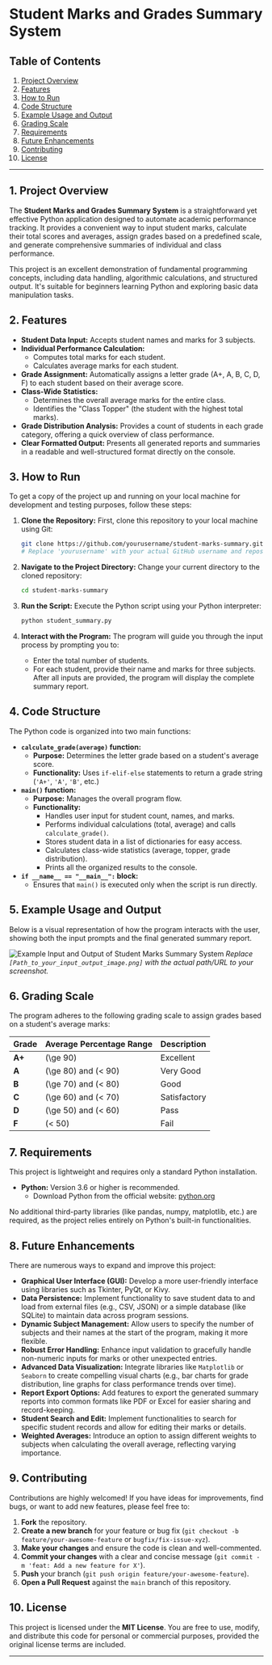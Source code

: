 # Student Marks and Grades Summary System

## Table of Contents

1.  [Project Overview](#project-overview)
2.  [Features](#features)
3.  [How to Run](#how-to-run)
4.  [Code Structure](#code-structure)
5.  [Example Usage and Output](#example-usage-and-output)
6.  [Grading Scale](#grading-scale)
7.  [Requirements](#requirements)
8.  [Future Enhancements](#future-enhancements)
9.  [Contributing](#contributing)
10. [License](#license)

---

## 1. Project Overview

The **Student Marks and Grades Summary System** is a straightforward yet effective Python application designed to automate academic performance tracking. It provides a convenient way to input student marks, calculate their total scores and averages, assign grades based on a predefined scale, and generate comprehensive summaries of individual and class performance.

This project is an excellent demonstration of fundamental programming concepts, including data handling, algorithmic calculations, and structured output. It's suitable for beginners learning Python and exploring basic data manipulation tasks.

## 2. Features

*   **Student Data Input:** Accepts student names and marks for 3 subjects.
*   **Individual Performance Calculation:**
    *   Computes total marks for each student.
    *   Calculates average marks for each student.
*   **Grade Assignment:** Automatically assigns a letter grade (A+, A, B, C, D, F) to each student based on their average score.
*   **Class-Wide Statistics:**
    *   Determines the overall average marks for the entire class.
    *   Identifies the "Class Topper" (the student with the highest total marks).
*   **Grade Distribution Analysis:** Provides a count of students in each grade category, offering a quick overview of class performance.
*   **Clear Formatted Output:** Presents all generated reports and summaries in a readable and well-structured format directly on the console.

## 3. How to Run

To get a copy of the project up and running on your local machine for development and testing purposes, follow these steps:

1.  **Clone the Repository:**
    First, clone this repository to your local machine using Git:

    ```bash
    git clone https://github.com/yourusername/student-marks-summary.git
    # Replace 'yourusername' with your actual GitHub username and repository name if different
    ```

2.  **Navigate to the Project Directory:**
    Change your current directory to the cloned repository:

    ```bash
    cd student-marks-summary
    ```

3.  **Run the Script:**
    Execute the Python script using your Python interpreter:

    ```bash
    python student_summary.py
    ```

4.  **Interact with the Program:**
    The program will guide you through the input process by prompting you to:
    *   Enter the total number of students.
    *   For each student, provide their name and marks for three subjects.
    After all inputs are provided, the program will display the complete summary report.

## 4. Code Structure

The Python code is organized into two main functions:

*   **`calculate_grade(average)` function:**
    *   **Purpose:** Determines the letter grade based on a student's average score.
    *   **Functionality:** Uses `if-elif-else` statements to return a grade string (`'A+'`, `'A'`, `'B'`, etc.)
*   **`main()` function:**
    *   **Purpose:** Manages the overall program flow.
    *   **Functionality:**
        *   Handles user input for student count, names, and marks.
        *   Performs individual calculations (total, average) and calls `calculate_grade()`.
        *   Stores student data in a list of dictionaries for easy access.
        *   Calculates class-wide statistics (average, topper, grade distribution).
        *   Prints all the organized results to the console.
*   **`if __name__ == "__main__":` block:**
    *   Ensures that `main()` is executed only when the script is run directly.

## 5. Example Usage and Output

Below is a visual representation of how the program interacts with the user, showing both the input prompts and the final generated summary report.

![Example Input and Output of Student Marks Summary System]([Path_to_your_input_output_image.png])
*Replace `[Path_to_your_input_output_image.png]` with the actual path/URL to your screenshot.*

## 6. Grading Scale

The program adheres to the following grading scale to assign grades based on a student's average marks:

| Grade | Average Percentage Range | Description    |
| :---- | :----------------------- | :------------- |
| **A+** | \(\ge 90\)               | Excellent      |
| **A**  | \(\ge 80\) and \(< 90\)  | Very Good      |
| **B**  | \(\ge 70\) and \(< 80\)  | Good           |
| **C**  | \(\ge 60\) and \(< 70\)  | Satisfactory   |
| **D**  | \(\ge 50\) and \(< 60\)  | Pass           |
| **F**  | \(< 50\)                 | Fail           |

## 7. Requirements

This project is lightweight and requires only a standard Python installation.

*   **Python:** Version 3.6 or higher is recommended.
    *   Download Python from the official website: [python.org](https://www.python.org/downloads/)

No additional third-party libraries (like pandas, numpy, matplotlib, etc.) are required, as the project relies entirely on Python's built-in functionalities.

## 8. Future Enhancements

There are numerous ways to expand and improve this project:

*   **Graphical User Interface (GUI):** Develop a more user-friendly interface using libraries such as Tkinter, PyQt, or Kivy.
*   **Data Persistence:** Implement functionality to save student data to and load from external files (e.g., CSV, JSON) or a simple database (like SQLite) to maintain data across program sessions.
*   **Dynamic Subject Management:** Allow users to specify the number of subjects and their names at the start of the program, making it more flexible.
*   **Robust Error Handling:** Enhance input validation to gracefully handle non-numeric inputs for marks or other unexpected entries.
*   **Advanced Data Visualization:** Integrate libraries like `Matplotlib` or `Seaborn` to create compelling visual charts (e.g., bar charts for grade distribution, line graphs for class performance trends over time).
*   **Report Export Options:** Add features to export the generated summary reports into common formats like PDF or Excel for easier sharing and record-keeping.
*   **Student Search and Edit:** Implement functionalities to search for specific student records and allow for editing their marks or details.
*   **Weighted Averages:** Introduce an option to assign different weights to subjects when calculating the overall average, reflecting varying importance.

## 9. Contributing

Contributions are highly welcomed! If you have ideas for improvements, find bugs, or want to add new features, please feel free to:

1.  **Fork** the repository.
2.  **Create a new branch** for your feature or bug fix (`git checkout -b feature/your-awesome-feature` or `bugfix/fix-issue-xyz`).
3.  **Make your changes** and ensure the code is clean and well-commented.
4.  **Commit your changes** with a clear and concise message (`git commit -m 'feat: Add a new feature for X'`).
5.  **Push** your branch (`git push origin feature/your-awesome-feature`).
6.  **Open a Pull Request** against the `main` branch of this repository.

## 10. License

This project is licensed under the **MIT License**. You are free to use, modify, and distribute this code for personal or commercial purposes, provided the original license terms are included.

---
